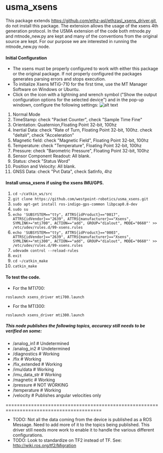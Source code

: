# usma_xsens

This package extends https://github.com/ethz-asl/ethzasl_xsens_driver.git, do not install this package. The extension allows the usage of the xsens 4th generation protocol. In the USMA extension of the code both mtnode.py and mtnode_new.py are kept and many of the conventions from the original source are kept. For our purpose we are interested in running the mtnode_new.py node.

#### Initial Configuration
* The xsens must be properly configured to work with either this package or the original package. If not properly configured the packages generates parsing errors and stops execution.
* To initialize Xsens MTiG-710 for the first time, use the MT Manager Software on Windows or Ubuntu.
* Click on the icon with a lightning and wrench symbol ("Show the output configuration options for the selected device") and in the pop-up windown, configure the following settings:
![alt text](https://github.com/westpoint-robotics/usma_xsens/blob/master/MT-Manager.png)
1. Normal Mode
2. TimeStamp: check "Packet Counter", check "Sample Time Fine"
3. Orientation: Quaternion,Floating Point 32-bit, 100hz
4. Inertial Data: check "Rate of Turn, Floating Point 32-bit, 100hz. check "deltaV", check "Acceleration"
5. Magnetic field: check "Magnetic Field", Floating Point 32-bit, 100hz
6. Temperature: check "Temperature", Floating Point 32-bit, 100hz
7. Pressure: check "Barometric Pressure", Floating Point 32-bit, 100hz
8. Sensor Component Readout: All blank.
9. Status: check "Status Word"
10. Position and Velocity: All blank.
11. GNSS Data: check "Pvt Data", check SatInfo, 4hz

#### Install umsa_xsens if using the xsens IMU/GPS.
1. `cd ~/catkin_ws/src`
2. `git clone https://github.com/westpoint-robotics/usma_xsens.git`
3. `sudo apt-get install ros-indigo-gps-common libpcap0.8-dev`
4. `sudo su`
5. `echo 'SUBSYSTEM=="tty", ATTRS{idProduct}=="0017", ATTRS{idVendor}=="2639", ATTRS{manufacturer}=="Xsens", SYMLINK+="mti700", ACTION=="add", GROUP="dialout", MODE="0660"' >> /etc/udev/rules.d/99-xsens.rules`
6. `echo 'SUBSYSTEM=="tty", ATTRS{idProduct}=="0003", ATTRS{idVendor}=="2639", ATTRS{manufacturer}=="Xsens", SYMLINK+="mti300", ACTION=="add", GROUP="dialout", MODE="0660"' >> /etc/udev/rules.d/99-xsens.rules`
7. `udevadm control --reload-rules`
8. `exit`
9. `cd ~/catkin_make`
10. `catkin_make`

####  To test the code.

* For the MTI700:

`roslaunch xsens_driver mti700.launch`

* For the MTI300:

`roslaunch xsens_driver mti300.launch`

##### This node publishes the following topics, accuracy still needs to be verified on some:
* /analog_in1	# Undetermined
* /analog_in2	# Undetermined
* /diagnostics  # Working
* /fix  	# Working
* /fix_extended # Working
* /imu/data  	# Working
* /imu_data_str # Working
* /magnetic  	# Working
* /pressure  	# NOT WORKING
* /temperature  # Working
* /velocity  	# Publishes angular velocities only


========================================================================================

* TODO: Not all the data coming from the device is published as a ROS Message. Need
to add more of it to the topics being published. This driver still needs more work
to enable it to handle the various different configurations.
* TODO: Look to standardize on TF2 instead of TF. See: http://wiki.ros.org/tf2/Migration

